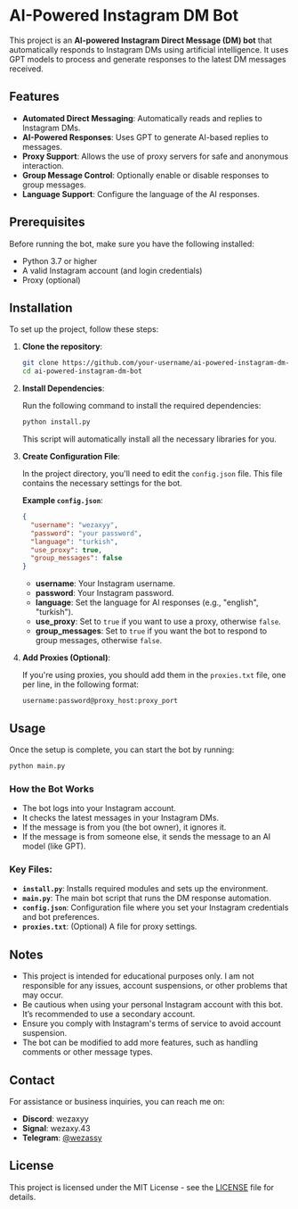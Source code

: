 
# AI-Powered Instagram DM Bot

This project is an **AI-powered Instagram Direct Message (DM) bot** that automatically responds to Instagram DMs using artificial intelligence. It uses GPT models to process and generate responses to the latest DM messages received.

## Features

- **Automated Direct Messaging**: Automatically reads and replies to Instagram DMs.
- **AI-Powered Responses**: Uses GPT to generate AI-based replies to messages.
- **Proxy Support**: Allows the use of proxy servers for safe and anonymous interaction.
- **Group Message Control**: Optionally enable or disable responses to group messages.
- **Language Support**: Configure the language of the AI responses.

## Prerequisites

Before running the bot, make sure you have the following installed:

- Python 3.7 or higher
- A valid Instagram account (and login credentials)
- Proxy (optional)

## Installation

To set up the project, follow these steps:

1. **Clone the repository**:

   ```bash
   git clone https://github.com/your-username/ai-powered-instagram-dm-bot.git
   cd ai-powered-instagram-dm-bot
   ```

2. **Install Dependencies**:

   Run the following command to install the required dependencies:

   ```bash
   python install.py
   ```

   This script will automatically install all the necessary libraries for you.

3. **Create Configuration File**:

   In the project directory, you'll need to edit the `config.json` file. This file contains the necessary settings for the bot.

   **Example `config.json`**:

   ```json
   {
     "username": "wezaxyy",
     "password": "your password",
     "language": "turkish",
     "use_proxy": true,
     "group_messages": false
   }
   ```

   - **username**: Your Instagram username.
   - **password**: Your Instagram password.
   - **language**: Set the language for AI responses (e.g., "english", "turkish").
   - **use_proxy**: Set to `true` if you want to use a proxy, otherwise `false`.
   - **group_messages**: Set to `true` if you want the bot to respond to group messages, otherwise `false`.

4. **Add Proxies (Optional)**:

   If you're using proxies, you should add them in the `proxies.txt` file, one per line, in the following format:

   ```
   username:password@proxy_host:proxy_port
   ```

## Usage

Once the setup is complete, you can start the bot by running:

```bash
python main.py
```

### How the Bot Works

- The bot logs into your Instagram account.
- It checks the latest messages in your Instagram DMs.
- If the message is from you (the bot owner), it ignores it.
- If the message is from someone else, it sends the message to an AI model (like GPT).

### Key Files:

- **`install.py`**: Installs required modules and sets up the environment.
- **`main.py`**: The main bot script that runs the DM response automation.
- **`config.json`**: Configuration file where you set your Instagram credentials and bot preferences.
- **`proxies.txt`**: (Optional) A file for proxy settings.

## Notes

- This project is intended for educational purposes only. I am not responsible for any issues, account suspensions, or other problems that may occur.
- Be cautious when using your personal Instagram account with this bot. It’s recommended to use a secondary account.
- Ensure you comply with Instagram's terms of service to avoid account suspension.
- The bot can be modified to add more features, such as handling comments or other message types.

## Contact

For assistance or business inquiries, you can reach me on:

- **Discord**: wezaxyy
- **Signal**: wezaxy.43
- **Telegram**: [@wezassy](https://t.me/wezassy)

## License

This project is licensed under the MIT License - see the [LICENSE](LICENSE) file for details.
